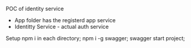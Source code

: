 POC of identity service 

- App folder has the registerd app service
- Identitty Service - actual auth service

Setup 
npm i in each directory; 
npm i -g swagger;
swagger start project;
